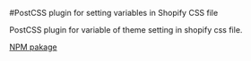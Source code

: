 #PostCSS plugin for setting variables in Shopify CSS file

PostCSS plugin for variable of theme setting in shopify css file.

[NPM pakage](https://www.npmjs.com/package/postcss-shopify-settings-variables)
